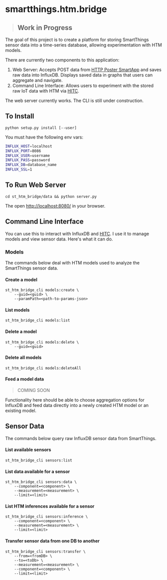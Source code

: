 # smartthings.htm.bridge

> ## Work in Progress

The goal of this project is to create a platform for storing SmartThings sensor data into a time-series database, allowing experimentation with HTM models.

There are currently two components to this application:

1. Web Server: Accepts POST data from [HTTP Poster SmartApp](https://github.com/rhyolight/smartthings-apps/blob/master/http-poster.groovy) and saves raw data into InfluxDB. Displays saved data in graphs that users can aggregate and navigate.
1. Command Line Interface: Allows users to experiment with the stored raw IoT data with HTM via [HITC](https://github.com/nupic-community/hitc).

The web server currently works. The CLI is still under construction. 

## To Install

    python setup.py install [--user]

You must have the following env vars:

```bash
INFLUX_HOST=localhost
INFLUX_PORT=8086
INFLUX_USER=username
INFLUX_PASS=password
INFLUX_DB=database_name
INFLUX_SSL=1
```

## To Run Web Server

    cd st_htm_bridge/data && python server.py
    
The open <http://localhost:8080/> in your browser.

## Command Line Interface

You can use this to interact with InfluxDB and [HITC](https://github.com/nupic-community/hitc). I use it to manage models and view sensor data. Here's what it can do.

### Models

The commands below deal with HTM models used to analyze the SmartThings sensor data.

#### Create a model

    st_htm_bridge_cli models:create \
        --guid=<guid> \
        --paramPath=<path-to-params-json>

#### List models

    st_htm_bridge_cli models:list

#### Delete a model

    st_htm_bridge_cli models:delete \
        --guid=<guid>

#### Delete all models

    st_htm_bridge_cli models:deleteAll

#### Feed a model data

> COMING SOON

Functionality here should be able to choose aggregation options for InfluxDB and feed data directly into a newly created HTM model or an existing model.

## Sensor Data

The commands below query raw InfluxDB sensor data from SmartThings.

#### List available sensors

    st_htm_bridge_cli sensors:list

#### List data available for a sensor

    st_htm_bridge_cli sensors:data \
        --component=<component> \
        --measurement=<measurement> \
        --limit=<limit>

#### List HTM inferences available for a sensor

    st_htm_bridge_cli sensors:inference \
        --component=<component> \
        --measurement=<measurement> \
        --limit=<limit>

#### Transfer sensor data from one DB to another

    st_htm_bridge_cli sensors:transfer \
        --from=<fromDB> \
        --to=<toDb> \
        --measurement=<measurement> \
        --component=<component> \
        --limit=<limit>
